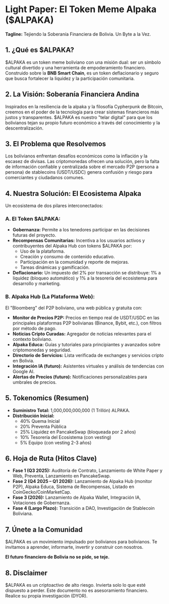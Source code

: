 # **Light Paper: El Token Meme Alpaka ($ALPAKA)**

**Tagline:** Tejiendo la Soberanía Financiera de Bolivia. Un Byte a la Vez.

## **1\. ¿Qué es $ALPAKA?**

$ALPAKA es un token meme boliviano con una misión dual: ser un símbolo cultural divertido y una herramienta de empoderamiento financiero. Construido sobre la **BNB Smart Chain**, es un token deflacionario y seguro que busca fortalecer la liquidez y la participación comunitaria.

## **2\. La Visión: Soberanía Financiera Andina**

Inspirados en la resiliencia de la alpaka y la filosofía Cypherpunk de Bitcoin, creemos en el poder de la tecnología para crear sistemas financieros más justos y transparentes. $ALPAKA es nuestro "telar digital" para que los bolivianos tejan su propio futuro económico a través del conocimiento y la descentralización.

## **3\. El Problema que Resolvemos**

Los bolivianos enfrentan desafíos económicos como la inflación y la escasez de divisas. Las criptomonedas ofrecen una solución, pero la falta de información confiable y centralizada sobre el mercado P2P (persona a persona) de stablecoins (USDT/USDC) genera confusión y riesgo para comerciantes y ciudadanos comunes.

## **4\. Nuestra Solución: El Ecosistema Alpaka**

Un ecosistema de dos pilares interconectados:

### **A. El Token $ALPAKA:**

* **Gobernanza:** Permite a los tenedores participar en las decisiones futuras del proyecto.  
* **Recompensas Comunitarias:** Incentiva a los usuarios activos y contribuyentes del Alpaka Hub con tokens $ALPAKA por:  
  * Uso de la plataforma.  
  * Creación y consumo de contenido educativo.  
  * Participación en la comunidad y reporte de mejoras.  
  * Tareas dinámicas y gamificación.  
* **Deflacionario:** Un impuesto del 2% por transacción se distribuye: 1% a liquidez (bloqueo automático) y 1% a la tesorería del ecosistema para desarrollo y marketing.

### **B. Alpaka Hub (La Plataforma Web):**

El "Bloomberg" del P2P boliviano, una web pública y gratuita con:

* **Monitor de Precios P2P:** Precios en tiempo real de USDT/USDC en las principales plataformas P2P bolivianas (Binance, Bybit, etc.), con filtros por método de pago.  
* **Noticias Cripto Curadas:** Agregador de noticias relevantes para el contexto boliviano.  
* **Alpaka Educa:** Guías y tutoriales para principiantes y avanzados sobre criptomonedas y seguridad.  
* **Directorio de Servicios:** Lista verificada de exchanges y servicios cripto en Bolivia.  
* **Integración IA (futuro):** Asistentes virtuales y análisis de tendencias con Google AI.  
* **Alertas de Precios (futuro):** Notificaciones personalizables para umbrales de precios.

## **5\. Tokenomics (Resumen)**

* **Suministro Total:** 1,000,000,000,000 (1 Trillón) ALPAKA.  
* **Distribución Inicial:**  
  * 40% Quema Inicial  
  * 20% Preventa Pública  
  * 25% Liquidez en PancakeSwap (bloqueada por 2 años)  
  * 10% Tesorería del Ecosistema (con vesting)  
  * 5% Equipo (con vesting 2-3 años)

## **6\. Hoja de Ruta (Hitos Clave)**

* **Fase 1 (Q3 2025):** Auditoría de Contrato, Lanzamiento de White Paper y Web, Preventa, Lanzamiento en PancakeSwap.  
* **Fase 2 (Q4 2025 – Q1 2026):** Lanzamiento de Alpaka Hub (monitor P2P), Alpaka Educa, Sistema de Recompensas, Listado en CoinGecko/CoinMarketCap.  
* **Fase 3 (2026):** Lanzamiento de Alpaka Wallet, Integración IA, Votaciones de Gobernanza.  
* **Fase 4 (Largo Plazo):** Transición a DAO, Investigación de Stablecoin Boliviana.

## **7\. Únete a la Comunidad**

$ALPAKA es un movimiento impulsado por bolivianos para bolivianos. Te invitamos a aprender, informarte, invertir y construir con nosotros.

**El futuro financiero de Bolivia no se pide, se teje.**

## **8\. Disclaimer**

$ALPAKA es un criptoactivo de alto riesgo. Invierta solo lo que esté dispuesto a perder. Este documento no es asesoramiento financiero. Realice su propia investigación (DYOR).